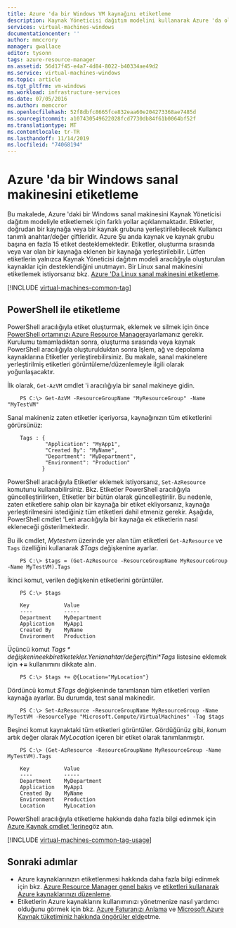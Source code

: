```yaml
---
title: Azure 'da bir Windows VM kaynağını etiketleme
description: Kaynak Yöneticisi dağıtım modelini kullanarak Azure 'da oluşturulan bir Windows sanal makinesini etiketleme hakkında bilgi edinin
services: virtual-machines-windows
documentationcenter: ''
author: mmccrory
manager: gwallace
editor: tysonn
tags: azure-resource-manager
ms.assetid: 56d17f45-e4a7-4d84-8022-b40334ae49d2
ms.service: virtual-machines-windows
ms.topic: article
ms.tgt_pltfrm: vm-windows
ms.workload: infrastructure-services
ms.date: 07/05/2016
ms.author: memccror
ms.openlocfilehash: 52f8dbfc8665fce832eaa60e204273368ae7485d
ms.sourcegitcommit: a107430549622028fcd7730db84f61b0064bf52f
ms.translationtype: MT
ms.contentlocale: tr-TR
ms.lasthandoff: 11/14/2019
ms.locfileid: "74068194"
---
```

# <a name="how-to-tag-a-windows-virtual-machine-in-azure"></a>Azure 'da bir Windows sanal makinesini etiketleme
Bu makalede, Azure 'daki bir Windows sanal makinesini Kaynak Yöneticisi dağıtım modeliyle etiketlemek için farklı yollar açıklanmaktadır. Etiketler, doğrudan bir kaynağa veya bir kaynak grubuna yerleştirilebilecek Kullanıcı tanımlı anahtar/değer çiftleridir. Azure Şu anda kaynak ve kaynak grubu başına en fazla 15 etiket desteklemektedir. Etiketler, oluşturma sırasında veya var olan bir kaynağa eklenen bir kaynağa yerleştirilebilir. Lütfen etiketlerin yalnızca Kaynak Yöneticisi dağıtım modeli aracılığıyla oluşturulan kaynaklar için desteklendiğini unutmayın. Bir Linux sanal makinesini etiketlemek istiyorsanız bkz. [Azure 'Da Linux sanal makinesini etiketleme](../linux/tag.md?toc=%2fazure%2fvirtual-machines%2flinux%2ftoc.json).

[!INCLUDE [virtual-machines-common-tag](../../../includes/virtual-machines-common-tag.md)]

## <a name="tagging-with-powershell"></a>PowerShell ile etiketleme
PowerShell aracılığıyla etiket oluşturmak, eklemek ve silmek için önce [PowerShell ortamınızı Azure Resource Manager][PowerShell environment with Azure Resource Manager]ayarlamanız gerekir. Kurulumu tamamladıktan sonra, oluşturma sırasında veya kaynak PowerShell aracılığıyla oluşturulduktan sonra Işlem, ağ ve depolama kaynaklarına Etiketler yerleştirebilirsiniz. Bu makale, sanal makinelere yerleştirilmiş etiketleri görüntüleme/düzenlemeyle ilgili olarak yoğunlaşacaktır.

 

İlk olarak, `Get-AzVM` cmdlet 'i aracılığıyla bir sanal makineye gidin.

        PS C:\> Get-AzVM -ResourceGroupName "MyResourceGroup" -Name "MyTestVM"

Sanal makineniz zaten etiketler içeriyorsa, kaynağınızın tüm etiketlerini görürsünüz:

        Tags : {
                "Application": "MyApp1",
                "Created By": "MyName",
                "Department": "MyDepartment",
                "Environment": "Production"
               }

PowerShell aracılığıyla Etiketler eklemek istiyorsanız, `Set-AzResource` komutunu kullanabilirsiniz. Bkz. Etiketler PowerShell aracılığıyla güncelleştirilirken, Etiketler bir bütün olarak güncelleştirilir. Bu nedenle, zaten etiketlere sahip olan bir kaynağa bir etiket ekliyorsanız, kaynağa yerleştirilmesini istediğiniz tüm etiketleri dahil etmeniz gerekir. Aşağıda, PowerShell cmdlet 'Leri aracılığıyla bir kaynağa ek etiketlerin nasıl ekleneceği gösterilmektedir.

Bu ilk cmdlet, *Mytestvm* üzerinde yer alan tüm etiketleri `Get-AzResource` ve `Tags` özelliğini kullanarak *$Tags* değişkenine ayarlar.

        PS C:\> $tags = (Get-AzResource -ResourceGroupName MyResourceGroup -Name MyTestVM).Tags

İkinci komut, verilen değişkenin etiketlerini görüntüler.

```
    PS C:\> $tags
    
    Key           Value
    ----          -----
    Department    MyDepartment
    Application   MyApp1
    Created By    MyName
    Environment   Production
```

Üçüncü komut *$Tags* değişkenine ek bir etiket ekler. Yeni anahtar/değer çiftini *$Tags* listesine eklemek için **+=** kullanımını dikkate alın.

        PS C:\> $tags += @{Location="MyLocation"}

Dördüncü komut *$Tags* değişkeninde tanımlanan tüm etiketleri verilen kaynağa ayarlar. Bu durumda, test sanal makinedir.

        PS C:\> Set-AzResource -ResourceGroupName MyResourceGroup -Name MyTestVM -ResourceType "Microsoft.Compute/VirtualMachines" -Tag $tags

Beşinci komut kaynaktaki tüm etiketleri görüntüler. Gördüğünüz gibi, *konum* artık değer olarak *MyLocation* içeren bir etiket olarak tanımlanmıştır.

```
    PS C:\> (Get-AzResource -ResourceGroupName MyResourceGroup -Name MyTestVM).Tags

    Key           Value
    ----          -----
    Department    MyDepartment
    Application   MyApp1
    Created By    MyName
    Environment   Production
    Location      MyLocation
```

PowerShell aracılığıyla etiketleme hakkında daha fazla bilgi edinmek için [Azure Kaynak cmdlet 'lerine][Azure Resource Cmdlets]göz atın.

[!INCLUDE [virtual-machines-common-tag-usage](../../../includes/virtual-machines-common-tag-usage.md)]

## <a name="next-steps"></a>Sonraki adımlar
* Azure kaynaklarınızın etiketlenmesi hakkında daha fazla bilgi edinmek için bkz. [Azure Resource Manager genel bakış][Azure Resource Manager Overview] ve [etiketleri kullanarak Azure kaynaklarınızı düzenleme][Using Tags to organize your Azure Resources].
* Etiketlerin Azure kaynaklarını kullanımınızı yönetmenize nasıl yardımcı olduğunu görmek için bkz. [Azure Faturanızı Anlama][Understanding your Azure Bill] ve [Microsoft Azure Kaynak tüketiminiz hakkında öngörüler elde][Gain insights into your Microsoft Azure resource consumption]etme.

[PowerShell environment with Azure Resource Manager]: ../../azure-resource-manager/manage-resources-powershell.md
[Azure Resource Cmdlets]: https://docs.microsoft.com/powershell/module/az.resources/
[Azure Resource Manager Overview]: ../../azure-resource-manager/resource-group-overview.md
[Using Tags to organize your Azure Resources]: ../../azure-resource-manager/resource-group-using-tags.md
[Understanding your Azure Bill]: ../../billing/billing-understand-your-bill.md
[Gain insights into your Microsoft Azure resource consumption]: ../../billing/billing-usage-rate-card-overview.md
